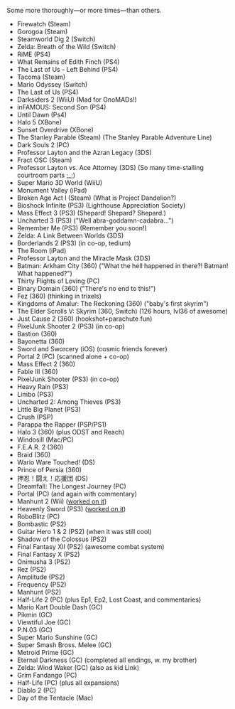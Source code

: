 Some more thoroughly&#8212;or more times&#8212;than others.

- Firewatch (Steam)
- Gorogoa (Steam)
- Steamworld Dig 2 (Switch)
- Zelda: Breath of the Wild (Switch)
- RiME (PS4)
- What Remains of Edith Finch (PS4)
- The Last of Us - Left Behind (PS4)
- Tacoma (Steam)
- Mario Odyssey (Switch)
- The Last of Us (PS4)
- Darksiders 2 (WiiU) (Mad for GnoMADs!)
- inFAMOUS: Second Son (PS4)
- Until Dawn (Ps4)
- Halo 5 (XBone)
- Sunset Overdrive (XBone)
- The Stanley Parable (Steam) (The Stanley Parable Adventure Line)
- Dark Souls 2 (PC)
- Professor Layton and the Azran Legacy (3DS)
- Fract OSC (Steam)
- Professor Layton vs. Ace Attorney (3DS) (So many time-stalling courtroom parts ;_;)
- Super Mario 3D World (WiiU)
- Monument Valley (iPad)
- Broken Age Act I (Steam) (What is Project Dandelion?)
- Bioshock Infinite (PS3) (Lighthouse Appreciation Society)
- Mass Effect 3 (PS3) (Shepard! Shepard? Shepard.)
- Uncharted 3 (PS3) ("Well abra-goddamn-cadabra...")
- Remember Me (PS3) (Remember you soon!)
- Zelda: A Link Between Worlds (3DS)
- Borderlands 2 (PS3) (in co-op, tedium)
- The Room (iPad)
- Professor Layton and the Miracle Mask (3DS)
- Batman: Arkham City (360) ("What the hell happened in there?! Batman! What happened?")
- Thirty Flights of Loving (PC)
- Binary Domain (360) ("There's no end to this!")
- Fez (360) (thinking in trixels)
- Kingdoms of Amalur: The Reckoning (360) ("baby's first skyrim")
- The Elder Scrolls V: Skyrim (360, Switch) (126 hours, lvl36 of awesome)
- Just Cause 2 (360) (hookshot+parachute fun)
- PixelJunk Shooter 2 (PS3) (in co-op)
- Bastion (360)
- Bayonetta (360)
- Sword and Sworcery (iOS) (cosmic friends forever)
- Portal 2 (PC) (scanned alone + co-op)
- Mass Effect 2 (360)
- Fable III (360)
- PixelJunk Shooter (PS3) (in co-op)
- Heavy Rain (PS3)
- Limbo (PS3)
- Uncharted 2: Among Thieves (PS3)
- Little Big Planet (PS3)
- Crush (PSP)
- Parappa the Rapper (PSP/PS1)
- Halo 3 (360) (plus ODST and Reach)
- Windosill (Mac/PC)
- F.E.A.R. 2 (360)
- Braid (360)
- Wario Ware Touched! (DS)
- Prince of Persia (360)
- 押忍！闘え！応援団 (DS)
- Dreamfall: The Longest Journey (PC)
- Portal (PC) (and again with commentary)
- Manhunt 2 (Wii) (<a href="http://www.mobygames.com/game/ps2/manhunt-2/credits">worked on it</a>)
- Heavenly Sword (PS3) (<a href="http://www.mobygames.com/game/ps3/heavenly-sword/credits">worked on it</a>)
- RoboBlitz (PC)
- Bombastic (PS2)
- Guitar Hero 1 & 2 (PS2) (when it was still cool)
- Shadow of the Colossus (PS2)
- Final Fantasy XII (PS2) (awesome combat system)
- Final Fantasy X (PS2)
- Onimusha 3 (PS2)
- Rez (PS2)
- Amplitude (PS2)
- Frequency (PS2)
- Manhunt (PS2)
- Half-Life 2 (PC) (plus Ep1, Ep2, Lost Coast, and commentaries)
- Mario Kart Double Dash (GC)
- Pikmin (GC)
- Viewtiful Joe (GC)
- P.N.03 (GC)
- Super Mario Sunshine (GC)
- Super Smash Bross. Melee (GC)
- Metroid Prime (GC)
- Eternal Darkness (GC) (completed all endings, w. my brother)
- Zelda: Wind Waker (GC) (also as kid Link)
- Grim Fandango (PC)
- Half-Life (PC) (plus all expansions)
- Diablo 2 (PC)
- Day of the Tentacle (Mac)
